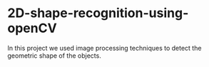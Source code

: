 # 2D-shape-recognition-using-openCV

In this project we used image processing techniques to detect the geometric shape of the objects. 
